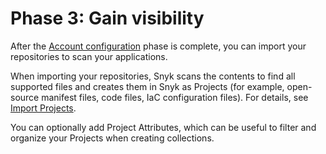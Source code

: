 # Phase 3: Gain visibility

After the [Account configuration](../phase-2-configure-your-organization/) phase is complete, you can import your repositories to scan your applications.

When importing your repositories, Snyk scans the contents to find all supported files and creates them in Snyk as Projects (for example, open-source manifest files, code files, IaC configuration files). For details, see [Import Projects](import-projects.md).

You can optionally add Project Attributes, which can be useful to filter and organize your Projects when creating collections.
